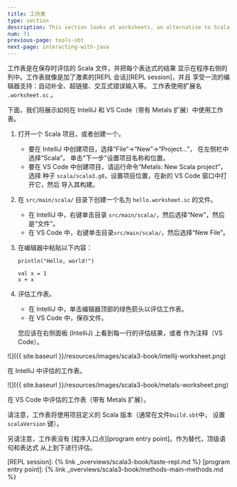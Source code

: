 ```yaml
---
title: 工作表
type: section
description: This section looks at worksheets, an alternative to Scala projects.
num: 71
previous-page: tools-sbt
next-page: interacting-with-java
---
```



工作表是在保存时评估的 Scala 文件，并把每个表达式的结果
显示在程序右侧的列中。工作表就像是加了激素的[REPL 会话][REPL session]，并且
享受一流的编辑器支持：自动补全、超链接、交互式错误输入等。
工作表使用扩展名 `.worksheet.sc` 。

下面，我们将展示如何在 IntelliJ 和 VS Code（带有 Metals 扩展）中使用工作表。

1. 打开一个 Scala 项目，或者创建一个。
   - 要在 IntelliJ 中创建项目，选择“File”->“New”->“Project...”， 在左侧栏中选择“Scala”，
     单击“下一步”设置项目名称和位置。
   - 要在 VS Code 中创建项目，请运行命令“Metals: New Scala project”，选择
     种子 `scala/scala3.g8`，设置项目位置，在新的 VS Code 窗口中打开它，然后
     导入其构建。
1. 在 `src/main/scala/` 目录下创建一个名为 `hello.worksheet.sc` 的文件。
   - 在 IntelliJ 中，右键单击目录 `src/main/scala/`，然后选择“New”，然后
     是“文件”。
   - 在 VS Code 中，右键单击目录`src/main/scala/`，然后选择“New File”。
1. 在编辑器中粘贴以下内容：
   ~~~
   println("Hello, world!")
   
   val x = 1
   x + x
   ~~~

1. 评估工作表。
   - 在 IntelliJ 中，单击编辑器顶部的绿色箭头以评估工作表。
   - 在 VS Code 中，保存文件。
   
   您应该在右侧面板 (IntelliJ) 上看到每一行的评估结果，或者
   作为注释（VS Code）。

![]({{ site.baseurl }}/resources/images/scala3-book/intellij-worksheet.png)

在 IntelliJ 中评估的工作表。

![]({{ site.baseurl }}/resources/images/scala3-book/metals-worksheet.png)

在 VS Code 中评估的工作表（带有 Metals 扩展）。

请注意，工作表将使用项目定义的 Scala 版本（通常在文件`build.sbt`中，
设置 `scalaVersion` 键）。

另请注意，工作表没有 [程序入口点][program entry point]。作为替代，顶级语句和表达式
从上到下进行评估。


[REPL session]: {% link _overviews/scala3-book/taste-repl.md %}
[program entry point]: {% link _overviews/scala3-book/methods-main-methods.md %}
